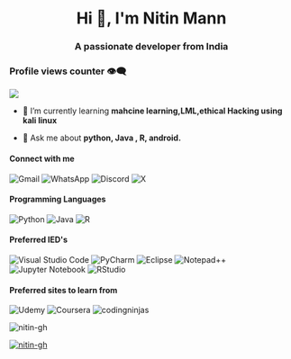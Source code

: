 <h1 align="center">Hi 👋, I'm Nitin Mann</h1>
<h3 align="center">A passionate developer from India</h3>

### Profile views counter 👁️‍🗨️
![](https://komarev.com/ghpvc/?username=your-github-Nitin-GH&color=229954&style=for-the-badge&label=PROFILE+View&base=475)



- 🌱 I’m currently learning **mahcine learning,LML,ethical Hacking using kali linux**

- 💬 Ask me about **python, Java , R, android.**

<h4>Connect with me</h4>

![Gmail](https://img.shields.io/badge/Gmail-D14836?style=for-the-badge&logo=gmail&logoColor=white&logoColor=white)
![WhatsApp](https://img.shields.io/badge/WhatsApp-229954?style=for-the-badge&logo=whatsapp&logoColor=white)
![Discord](https://img.shields.io/badge/Discord-%235865F2.svg?style=for-the-badge&logo=discord&logoColor=white)
![X](https://img.shields.io/badge/X-%23000000.svg?style=for-the-badge&logo=X&logoColor=white) 


<h4>Programming Languages</h4>

![Python](https://img.shields.io/badge/python-365cdf?style=for-the-badge&logo=python&logoColor=f4d03f)
![Java](https://img.shields.io/badge/java-%23ED8B00.svg?style=for-the-badge&logo=openjdk&logoColor=white)
![R](https://img.shields.io/badge/r-%23276DC3.svg?style=for-the-badge&logo=r&logoColor=white)
</p>


<h4>Preferred IED's</h4>

![Visual Studio Code](https://img.shields.io/badge/Visual%20Studio%20Code-0078d7.svg?style=for-the-badge&logo=visual-studio-code&logoColor=white)
![PyCharm](https://img.shields.io/badge/pycharm-28b463?style=for-the-badge&logo=pycharm&logoColor=black&color=c807b0&labelColor=white)
![Eclipse](https://img.shields.io/badge/Eclipse-FE7A16.svg?style=for-the-badge&logo=Eclipse&logoColor=black&labelColor=white)
![Notepad++](https://img.shields.io/badge/Notepad++-28b463.svg?style=for-the-badge&logo=notepad%2b%2b&logoColor=black&labelColor=white)
![Jupyter Notebook](https://img.shields.io/badge/jupyter-FE7A16.svg?style=for-the-badge&logo=jupyter&logoColor=black&labelColor=white)
![RStudio](https://img.shields.io/badge/RStudio-4285F4?style=for-the-badge&logo=rstudio&logoColor=white)
</p>

<h4>Preferred sites to learn from</h4>

![Udemy](https://img.shields.io/badge/Udemy-A435F0?style=for-the-badge&logo=Udemy&logoColor=black&labelColor=white)
![Coursera](https://img.shields.io/badge/Coursera-%230056D2.svg?style=for-the-badge&logo=Coursera&logoColor=white)
![codingninjas](https://img.shields.io/badge/coding%20ninjas-DD6620?style=for-the-badge&logo=codingninjas&logoColor=black&labelColor=white)

<p><img align="center" src="https://github-readme-stats.vercel.app/api/top-langs?username=nitin-gh&show_icons=true&locale=en&layout=compact" alt="nitin-gh" /></p>

<p align="left"> <a href="https://github.com/ryo-ma/github-profile-trophy"><img src="https://github-profile-trophy.vercel.app/?username=nitin-gh" alt="nitin-gh" /></a> </p>

<p align="left"> <a href="https://twitter.com/" target="blank"><img src="https://img.shields.io/twitter/follow/?logo=twitter&style=for-the-badge" alt="" /></a> </p>


